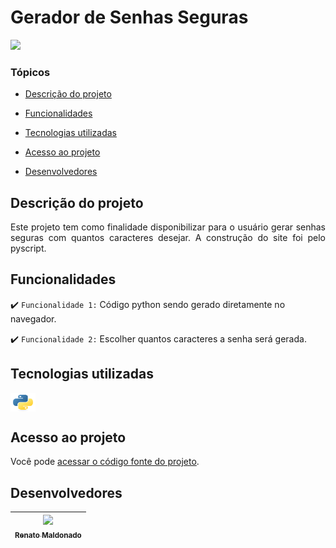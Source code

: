 # Gerador de Senhas Seguras

<p>
   <img src="http://img.shields.io/static/v1?label=STATUS&message=EM%20DESENVOLVIMENTO&color=RED&style=for-the-badge"/>
</p>

### Tópicos 

- [Descrição do projeto](#descrição-do-projeto)

- [Funcionalidades](#funcionalidades)

- [Tecnologias utilizadas](#tecnologias-utilizadas)

- [Acesso ao projeto](#acesso-ao-projeto)

- [Desenvolvedores](#desenvolvedores)

## Descrição do projeto 

<p align="justify">
Este projeto tem como finalidade disponibilizar para o usuário gerar senhas seguras com quantos caracteres desejar. A construção do site foi pelo pyscript.    
</p>

## Funcionalidades

:heavy_check_mark: `Funcionalidade 1:` Código python sendo gerado diretamente no navegador.

:heavy_check_mark: `Funcionalidade 2:` Escolher quantos caracteres a senha será gerada.

## Tecnologias utilizadas
<p>
<img align="center" alt="Renato-python" height="30" width="40" src="https://raw.githubusercontent.com/devicons/devicon/master/icons/python/python-original.svg">
</p>

## Acesso ao projeto

Você pode [acessar o código fonte do projeto](https://github.com/renthus/secure-passwords-generator).

## Desenvolvedores
| [<img src="https://avatars.githubusercontent.com/u/49447595?v=4" width=115><br><sub>Renato Maldonado</sub>](https://github.com/renthus)
| :---: |